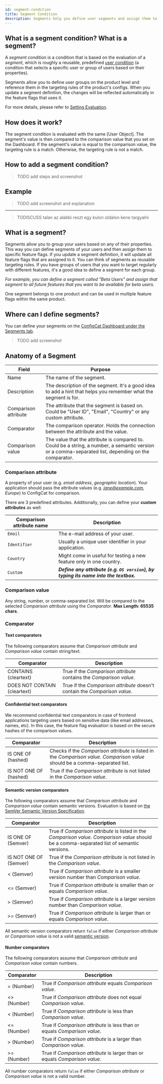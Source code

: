 ```yaml
---
id: segment-condition
title: Segment Condition
description: Segments help you define user segments and assign them to your feature flags. Ideal for beta testing on a certain group of users.
---
```


## What is a segment condition? What is a segment?

A *segment condition* is a condition that is based on the evaluation of a *segment*, which is roughly a reusable, predefined [user condition](TODO) (a condition that selects a specific user or group of users based on their properties).

Segments allow you to define user groups on the product level and reference them in the targeting rules of the product's configs. When you update a segment definition, the changes will be reflected automatically in the feature flags that uses it.

For more details, please refer to [Setting Evaluation](TODO).

## How does it work?

The segment condition is evaluated with the same [User Object]. The segment's value is then compared to the comparison value that you set on the Dashboard. If the segment's value is equal to the comparison value, the targeting rule is a match. Otherwise, the targeting rule is not a match.

## How to add a segment condition?

> TODO add steps and screenshot

## Example

> TODO add screenshot and explanation

---
> TODISCUSS talan az alabbi reszt egy kulon oldalon kene targyalni

## What is a segment?

Segments allow you to group your users based on any of their properties. This way you can
define segments of your users and then assign them to specific feature flags. If you update a segment definition, it will update all
feature flags that are assigned to it. You can think of segments as reusable targeting rules. If you have groups of users that you want to target regularly with
different features, it's a good idea to define a segment for each group.

_For example, you can define a segment called "Beta Users" and assign that segment to all future features that you want to be available for beta users._

One segment belongs to one product and can be used in multiple feature flags within the same product.

## Where can I define segments?

You can define your segments on the [ConfigCat Dashboard under the Segments tab](https://app.configcat.com/product/segments).

> TODO add screenshot

## Anatomy of a Segment

| Field                | Purpose                                                                                                                                              |
| -------------------- | ---------------------------------------------------------------------------------------------------------------------------------------------------- |
| Name                 | The name of the segment.                                                                                                                             |
| Description          | The description of the segment. It's a good idea to add a hint that helps you remember what the segment is for.                                      |
| Comparison attribute | The attribute that the segment is based on. Could be "User ID", "Email", "Country" or any custom attribute.                                          |
| Comparator           | The comparison operator. Holds the connection between the attribute and the value.                                                                   |
| Comparison value     | The value that the attribute is compared to. Could be a string, a number, a semantic version or a comma-separated list, depending on the comparator. |

### Comparison attribute

A property of your user (e.g. _email address_, _geographic location_). Your application should pass the attribute values (e.g. *jane@example.com*, _Europe_) to ConfigCat for comparison.

There are 3 predefined attributes. Additionally, you can define your **_custom attributes_** as well:

| Comparison attribute name | Description                                                                          |
| ------------------------- | ------------------------------------------------------------------------------------ |
| `Email`                   | The e-mail address of your user.                                                     |
| `Identifier`              | Usually a unique user identifier in your application.                                |
| `Country`                 | Might come in useful for testing a new feature only in one country.                  |
| `Custom`                  | **_Define any attribute (e.g. `OS version`), by typing its name into the textbox._** |

### Comparison value

Any string, number, or comma-separated list. Will be compared to the selected _Comparison attribute_ using the _Comparator_. **Max Length: 65535 chars**.

### Comparator

#### Text comparators

The following comparators assume that _Comparison attribute_ and _Comparison value_ contain string/text.

| Comparator                   | Description                                                                |
| ---------------------------- | -------------------------------------------------------------------------- |
| CONTAINS (cleartext)         | True if the _Comparison attribute_ contains the _Comparison value_.        |
| DOES NOT CONTAIN (cleartext) | True if the _Comparison attribute_ doesn't contain the _Comparison value_. |

#### Confidential text comparators

We recommend confidential text comparators in case of frontend applications targeting users based on sensitive data (like email addresses, names, etc).
In this case, the feature flag evaluation is based on the secure hashes of the comparison values.

| Comparator             | Description                                                                                                                    |
| ---------------------- | ------------------------------------------------------------------------------------------------------------------------------ |
| IS ONE OF (hashed)     | Checks if the _Comparison attribute_ is listed in the _Comparison value_. _Comparison value_ should be a comma-separated list. |
| IS NOT ONE OF (hashed) | True if the _Comparison attribute_ is not listed in the _Comparison value_.                                                    |

#### Semantic version comparators

The following comparators assume that _Comparison attribute_ and _Comparison value_ contain semantic versions.
Evaluation is based on <a target="_blank" href="https://semver.org/">the SemVer Semantic Version Specification</a>.

| Comparator             | Description                                                                                                                                   |
| ---------------------- | --------------------------------------------------------------------------------------------------------------------------------------------- |
| IS ONE OF (Semver)     | True if _Comparison attribute_ is listed in the _Comparison value_. _Comparison value_ should be a comma-separated list of semantic versions. |
| IS NOT ONE OF (Semver) | True if the _Comparison attribute_ is not listed in the _Comparison value_.                                                                   |
| < (Semver)             | True if _Comparison attribute_ is a smaller version number than _Comparison value_.                                                           |
| <= (Semver)            | True if _Comparison attribute_ is smaller than or equals _Comparison value_.                                                                  |
| \> (Semver)            | True if _Comparison attribute_ is a larger version number than _Comparison value_.                                                            |
| \>= (Semver)           | True if _Comparison attribute_ is larger than or equals _Comparison value_.                                                                   |

All semantic version comparators return `false` if either _Comparison attribute_ or _Comparison value_ is not a valid <a target="_blank" href="https://semver.org/">semantic version</a>.

#### Number comparators

The following comparators assume that _Comparison attribute_ and _Comparison value_ contain numbers.

| Comparator         | Description                                                                 |
| ------------------ | --------------------------------------------------------------------------- |
| = (Number)         | True if _Comparison attribute_ equals _Comparison value_.                   |
| <&#8203;> (Number) | True if _Comparison attribute_ does not equal _Comparison value_.           |
| < (Number)         | True if _Comparison attribute_ is less than _Comparison value_.             |
| <= (Number)        | True if _Comparison attribute_ is less than or equals _Comparison value_.   |
| \> (Number)        | True if _Comparison attribute_ is a larger than _Comparison value_.         |
| \>= (Number)       | True if _Comparison attribute_ is larger than or equals _Comparison value_. |

All number comparators return `false` if either _Comparison attribute_ or _Comparison value_ is not a valid number.
